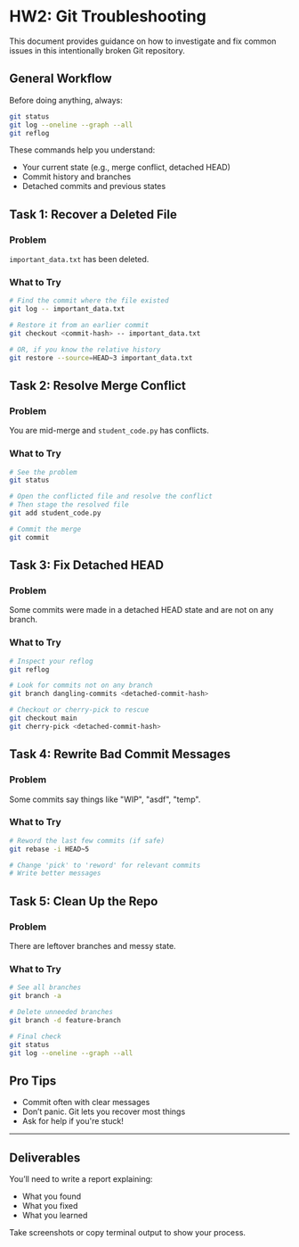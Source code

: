 # HW2: Git Troubleshooting

This document provides guidance on how to investigate and fix common issues in this intentionally broken Git repository.

## General Workflow

Before doing anything, always:

```zsh
git status
git log --oneline --graph --all
git reflog
```

These commands help you understand:
- Your current state (e.g., merge conflict, detached HEAD)
- Commit history and branches
- Detached commits and previous states

## Task 1: Recover a Deleted File

### Problem
`important_data.txt` has been deleted.

### What to Try
```bash
# Find the commit where the file existed
git log -- important_data.txt

# Restore it from an earlier commit
git checkout <commit-hash> -- important_data.txt

# OR, if you know the relative history
git restore --source=HEAD~3 important_data.txt
```

## Task 2: Resolve Merge Conflict

### Problem
You are mid-merge and `student_code.py` has conflicts.

### What to Try
```bash
# See the problem
git status

# Open the conflicted file and resolve the conflict
# Then stage the resolved file
git add student_code.py

# Commit the merge
git commit
```

## Task 3: Fix Detached HEAD

### Problem
Some commits were made in a detached HEAD state and are not on any branch.

### What to Try
```bash
# Inspect your reflog
git reflog

# Look for commits not on any branch
git branch dangling-commits <detached-commit-hash>

# Checkout or cherry-pick to rescue
git checkout main
git cherry-pick <detached-commit-hash>
```

## Task 4: Rewrite Bad Commit Messages

### Problem
Some commits say things like "WIP", "asdf", "temp".

### What to Try
```bash
# Reword the last few commits (if safe)
git rebase -i HEAD~5

# Change 'pick' to 'reword' for relevant commits
# Write better messages
```

## Task 5: Clean Up the Repo

### Problem
There are leftover branches and messy state.

### What to Try
```bash
# See all branches
git branch -a

# Delete unneeded branches
git branch -d feature-branch

# Final check
git status
git log --oneline --graph --all
```

## Pro Tips

- Commit often with clear messages
- Don’t panic. Git lets you recover most things
- Ask for help if you're stuck!

---

## Deliverables

You’ll need to write a report explaining:
- What you found
- What you fixed
- What you learned

Take screenshots or copy terminal output to show your process.

